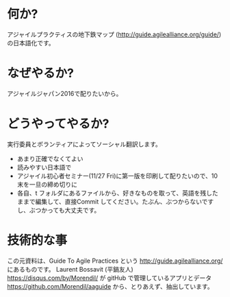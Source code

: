 # 何か?

アジャイルプラクティスの地下鉄マップ (http://guide.agilealliance.org/guide/) の日本語化です。

# なぜやるか?

アジャイルジャパン2016で配りたいから。

# どうやってやるか?

実行委員とボランティアによってソーシャル翻訳します。

- あまり正確でなくてよい
- 読みやすい日本語で
- アジャイル初心者セミナー(11/27 Fri)に第一版を印刷して配りたいので、10末を一旦の締め切りに
- 各自、t フォルダにあるファイルから、好きなものを取って、英語を残したままで編集して、直接Commit してください。たぶん、ぶつからないですし、ぶつかっても大丈夫です。
 
# 技術的な事

この元資料は、Guide To Agile Practices という http://guide.agilealliance.org/ にあるものです。
Laurent Bossavit (平鍋友人)
https://disqus.com/by/Morendil/
が gitHub で管理しているアプリとデータ
https://github.com/Morendil/aaguide
から、とりあえず、抽出しています。

